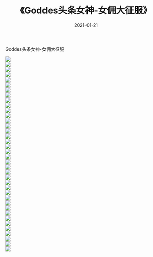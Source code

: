 ﻿---
layout: post
title:  《Goddes头条女神-女佣大征服》
date:   2021-01-21
img: http://img.660000.xyz/Sharelink/网络美图/2021/Goddes头条女神-女佣大征服/000.jpg
categories: [美女, 清纯, 唯美]
---

Goddes头条女神-女佣大征服

  ![](http://img.660000.xyz/Sharelink/网络美图/2021/Goddes头条女神-女佣大征服/001.jpg) <br> ![](http://img.660000.xyz/Sharelink/网络美图/2021/Goddes头条女神-女佣大征服/002.jpg) <br> ![](http://img.660000.xyz/Sharelink/网络美图/2021/Goddes头条女神-女佣大征服/003.jpg) <br> ![](http://img.660000.xyz/Sharelink/网络美图/2021/Goddes头条女神-女佣大征服/004.jpg) <br> ![](http://img.660000.xyz/Sharelink/网络美图/2021/Goddes头条女神-女佣大征服/005.jpg) <br> ![](http://img.660000.xyz/Sharelink/网络美图/2021/Goddes头条女神-女佣大征服/006.jpg) <br> ![](http://img.660000.xyz/Sharelink/网络美图/2021/Goddes头条女神-女佣大征服/007.jpg) <br> ![](http://img.660000.xyz/Sharelink/网络美图/2021/Goddes头条女神-女佣大征服/008.jpg) <br> ![](http://img.660000.xyz/Sharelink/网络美图/2021/Goddes头条女神-女佣大征服/009.jpg) <br> ![](http://img.660000.xyz/Sharelink/网络美图/2021/Goddes头条女神-女佣大征服/010.jpg) <br> ![](http://img.660000.xyz/Sharelink/网络美图/2021/Goddes头条女神-女佣大征服/011.jpg) <br> ![](http://img.660000.xyz/Sharelink/网络美图/2021/Goddes头条女神-女佣大征服/012.jpg) <br> ![](http://img.660000.xyz/Sharelink/网络美图/2021/Goddes头条女神-女佣大征服/013.jpg) <br> ![](http://img.660000.xyz/Sharelink/网络美图/2021/Goddes头条女神-女佣大征服/014.jpg) <br> ![](http://img.660000.xyz/Sharelink/网络美图/2021/Goddes头条女神-女佣大征服/015.jpg) <br> ![](http://img.660000.xyz/Sharelink/网络美图/2021/Goddes头条女神-女佣大征服/016.jpg) <br> ![](http://img.660000.xyz/Sharelink/网络美图/2021/Goddes头条女神-女佣大征服/017.jpg) <br> ![](http://img.660000.xyz/Sharelink/网络美图/2021/Goddes头条女神-女佣大征服/018.jpg) <br> ![](http://img.660000.xyz/Sharelink/网络美图/2021/Goddes头条女神-女佣大征服/019.jpg) <br> ![](http://img.660000.xyz/Sharelink/网络美图/2021/Goddes头条女神-女佣大征服/020.jpg) <br> ![](http://img.660000.xyz/Sharelink/网络美图/2021/Goddes头条女神-女佣大征服/021.jpg) <br> ![](http://img.660000.xyz/Sharelink/网络美图/2021/Goddes头条女神-女佣大征服/022.jpg) <br> ![](http://img.660000.xyz/Sharelink/网络美图/2021/Goddes头条女神-女佣大征服/023.jpg) <br> ![](http://img.660000.xyz/Sharelink/网络美图/2021/Goddes头条女神-女佣大征服/024.jpg) <br> ![](http://img.660000.xyz/Sharelink/网络美图/2021/Goddes头条女神-女佣大征服/025.jpg) <br> ![](http://img.660000.xyz/Sharelink/网络美图/2021/Goddes头条女神-女佣大征服/026.jpg) <br> ![](http://img.660000.xyz/Sharelink/网络美图/2021/Goddes头条女神-女佣大征服/027.jpg) <br> ![](http://img.660000.xyz/Sharelink/网络美图/2021/Goddes头条女神-女佣大征服/028.jpg) <br> ![](http://img.660000.xyz/Sharelink/网络美图/2021/Goddes头条女神-女佣大征服/029.jpg) <br> ![](http://img.660000.xyz/Sharelink/网络美图/2021/Goddes头条女神-女佣大征服/030.jpg) <br> ![](http://img.660000.xyz/Sharelink/网络美图/2021/Goddes头条女神-女佣大征服/031.jpg) <br> ![](http://img.660000.xyz/Sharelink/网络美图/2021/Goddes头条女神-女佣大征服/032.jpg) <br> ![](http://img.660000.xyz/Sharelink/网络美图/2021/Goddes头条女神-女佣大征服/033.jpg) <br> ![](http://img.660000.xyz/Sharelink/网络美图/2021/Goddes头条女神-女佣大征服/034.jpg) <br> ![](http://img.660000.xyz/Sharelink/网络美图/2021/Goddes头条女神-女佣大征服/035.jpg) <br> ![](http://img.660000.xyz/Sharelink/网络美图/2021/Goddes头条女神-女佣大征服/036.jpg) <br> ![](http://img.660000.xyz/Sharelink/网络美图/2021/Goddes头条女神-女佣大征服/037.jpg) <br> ![](http://img.660000.xyz/Sharelink/网络美图/2021/Goddes头条女神-女佣大征服/038.jpg) <br>